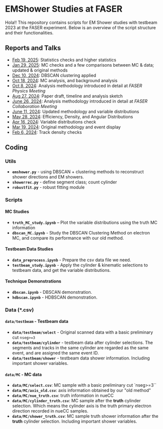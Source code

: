 # EMShower Studies at FASER

Hola!! This repository contains scripts for EM Shower studies with testbeam 2023 at the FASER experiment. Below is an overview of the script structure and their functionalities.

## Reports and Talks
* [Feb 19, 2025](https://indico.cern.ch/event/1516827/contributions/6383034/attachments/3017347/5322117/testbeamFeb19.pdf): Statistics checks and higher statistics
* [Jan 29, 2025](https://indico.cern.ch/event/1507491/contributions/6344011/attachments/3004641/5295953/testbeamJan29.pdf): MC checks and a few comparisons between MC & data; updated & original methods
* [Dec 10, 2024](https://indico.cern.ch/event/1487433/contributions/6270288/attachments/2983941/5254816/testbeamDec10.pdf): DBSCAN clustering applied
* [Oct 18, 2024](https://indico.cern.ch/event/1467312/contributions/6177681/attachments/2950416/5186242/testbeamOct18.pdf): MC analysis, and background analysis
* [Oct 8, 2024](https://indico.cern.ch/event/1462870/contributions/6158954/attachments/2943129/5171474/testbeamOct7.pdf): Analysis methodology introduced in detail at _FASER Physics Meeting_
* [Aug 27, 2024](https://indico.cern.ch/event/1449445/contributions/6102055/attachments/2916517/5118392/testbeamAug27.pdf): Paper draft, timeline and analysis sketch
* [June 26, 2024](https://indico.cern.ch/event/1365995/contributions/5973369/attachments/2884695/5055518/testbeamFASERColMeet.pdf): Analysis methodology introduced in detail at _FASER Collaboration Meeting_
* [June 11, 2024](https://indico.cern.ch/event/1425413/contributions/5995955/attachments/2875222/5035023/testbeam24June11.pdf): Updated methodology and variable distributions
* [May 28, 2024](https://indico.cern.ch/event/1420209/contributions/5971632/attachments/2865639/5015734/testbeam24May28.pdf): Efficiency, Density, and Angular Distributions
* [Apr 16, 2024](https://indico.cern.ch/event/1406120/): Variable distributions check
* [Mar 19, 2024](https://indico.cern.ch/event/1396062/): Original methodology and event display
* [Feb 6, 2024](https://indico.cern.ch/event/1379177/contributions/5798290/attachments/2794640/4874672/testbeamFeb6.pdf): Track density checks

## Coding

### Utils

- **`emshower.py`** - using DBSCAN + clustering methods to reconstruct shower directions and EM showers.
- **`showerrec.py`** - define segment class; count cylinder
- **`robustfit.py`** - robust fitting module

### Scripts

#### MC Studies

- **`truth_MC_study.ipynb`** – Plot the variable distributions using the truth MC information
- **`dbscan_MC.ipynb`** - Study the DBSCAN Clustering Method on electron MC, and compare its performance with our old method.

#### Testbeam Data Studies

- **`data_preprocess.ipynb`** - Prepare the csv data file we need.
- **`testbeam_study.ipynb`** - Apply the cylinder & kinematic selections to testbeam data, and get the variable distributions.

#### Technique Demonstrations

- **`dbscan.ipynb`** - DBSCAN demonstration.
- **`hdbscan.ipynb`** - HDBSCAN demonstration.

### Data (*.csv)

#### **`data/testbeam`** - Testbeam data
- **`data/testbeam/select`** - Original scanned data with a basic preliminary cut `nseg>=3`
- **`data/testbeam/cylinder`** - testbeam data after cylinder selections. The segments and tracks in the same cylinder are regarded as the same event, and are assigned the same event ID.
- **`data/testbeam/shower`** - testbeam data shower information. Including important shower variables.

#### **`data/MC`** - MC data
- **`data/MC/select.csv`**: MC sample with a basic preliminary cut `nseg>=3``
- **`data/MC/axis_old.csv`**: axis information obtained by our "old method"
- **`data/MC/nue_truth.csv`**: truth information in nueCC 
- **`data/MC/cylinder_truth.csv`**: MC sample after the **truth** cylinder selection. Which means the cylinder axis is the truth primary electron direction recorded in nueCC samples.
- **`data/MC/shower_truth.csv`**: MC sample truth shower information after the **truth** cylinder selection. Including important shower variables.
